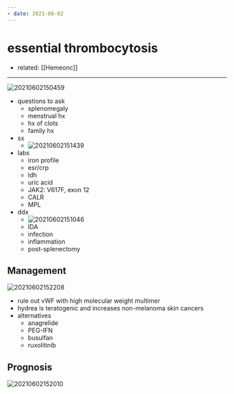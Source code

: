 ```yaml
---
- date: 2021-06-02
---
```


# essential thrombocytosis

- related: [[Hemeonc]]
---

![20210602150459](https://photos.thisispiggy.com/file/wikiFiles/20210602150459.png)

- questions to ask
	- splenomegaly
	- menstrual hx
	- hx of clots
	- family hx
- sx
	- ![20210602151439](https://photos.thisispiggy.com/file/wikiFiles/20210602151439.png)
- labs
	- iron profile
	- esr/crp
	- ldh
	- uric acid
	- JAK2: V617F, exon 12
	- CALR
	- MPL
- ddx
	- ![20210602151046](https://photos.thisispiggy.com/file/wikiFiles/20210602151046.png)
	- IDA
	- infection
	- inflammation
	- post-splenectomy

## Management

![20210602152208](https://photos.thisispiggy.com/file/wikiFiles/20210602152208.png)

- rule out vWF with high molecular weight multimer
- hydrea is teratogenic and increases non-melanoma skin cancers
- alternatives
	- anagrelide
	- PEG-IFN
	- busulfan
	- ruxolitinib

## Prognosis

![20210602152010](https://photos.thisispiggy.com/file/wikiFiles/20210602152010.png)
